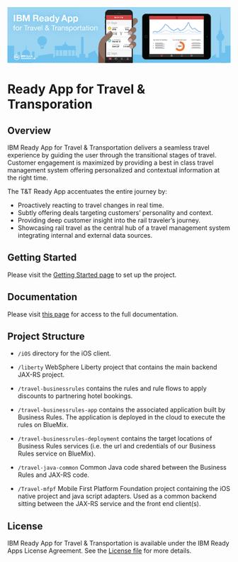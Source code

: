 ![](README_assets/banner.png)
# Ready App for Travel & Transporation

## Overview

IBM Ready App for Travel & Transportation delivers a seamless travel experience by guiding the user through the transitional stages of travel. Customer engagement is maximized by providing a best in class travel management system offering personalized and contextual information at the right time. 

The T&T Ready App accentuates the entire journey by:

* Proactively reacting to travel changes in real time.
* Subtly offering deals targeting customers’ personality and context.
* Providing deep customer insight into the rail traveler’s journey.
* Showcasing rail travel as the central hub of a travel management system integrating internal and external data sources.

## Getting Started

Please visit the [Getting Started page](http://lexdcy040194.ecloud.edst.ibm.com/travel_1_0_0/getting_started) to set up the project.

## Documentation

Please visit [this page](http://lexdcy040194.ecloud.edst.ibm.com/travel_1_0_0/home) for access to the full documentation.

## Project Structure

* `/iOS` directory for the iOS client.

* `/liberty` WebSphere Liberty project that contains the main backend JAX-RS project. 

* `/travel-businessrules` contains the rules and rule flows to apply discounts to partnering hotel bookings.

* `/travel-businessrules-app` contains the associated application built by Business Rules. The application is deployed in the cloud to execute the rules on BlueMix.

* `/travel-businessrules-deployment`  contains the target locations of Business Rules services (i.e. the url and credentials of our Business Rules service on BlueMix).

* `/travel-java-common` Common Java code shared between the Business Rules and JAX-RS code.

* `/Travel-mfpf` Mobile First Platform Foundation project containing the iOS native project and java script adapters.  Used as a common backend sitting between the JAX-RS service and the front end client(s).    



## License

IBM Ready App for Travel & Transportation is available under the IBM Ready Apps License Agreement. See the [License file](https://github.com/IBM-MIL/IBM-Ready-App-for-Travel/blob/master/License.txt) for more details.